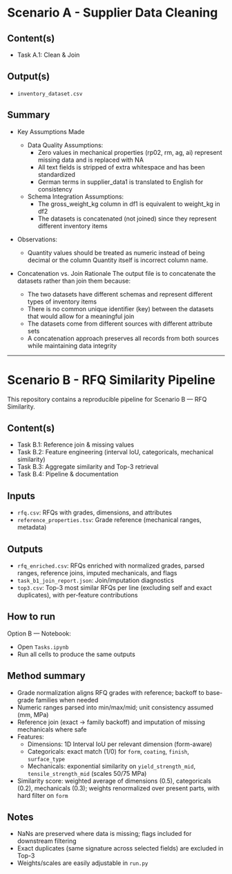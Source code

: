 #  Scenario A - Supplier Data Cleaning

## Content(s)
- Task A.1: Clean & Join

## Output(s)
- `inventory_dataset.csv`

## Summary
- Key Assumptions Made
  - Data Quality Assumptions:
    - Zero values in mechanical properties (rp02, rm, ag, ai) represent missing data and is replaced with NA
    - All text fields is stripped of extra whitespace and has been standardized
    - German terms in supplier_data1 is translated to English for consistency
  - Schema Integration Assumptions:
    - The gross_weight_kg column in df1 is equivalent to weight_kg in df2
    - The datasets is concatenated (not joined) since they represent different inventory items

- Observations:
  - Quantity values should be treated as numeric instead of being decimal or the column Quantity itself is incorrect column name.

- Concatenation vs. Join Rationale
The output file is to concatenate the datasets rather than join them because:
  - The two datasets have different schemas and represent different types of inventory items
  - There is no common unique identifier (key) between the datasets that would allow for a meaningful join
  - The datasets come from different sources with different attribute sets
  - A concatenation approach preserves all records from both sources while maintaining data integrity

--------------------------------

#  Scenario B - RFQ Similarity Pipeline

This repository contains a reproducible pipeline for Scenario B — RFQ Similarity.

## Content(s)
- Task B.1: Reference join & missing values
- Task B.2: Feature engineering (interval IoU, categoricals, mechanical similarity)
- Task B.3: Aggregate similarity and Top-3 retrieval
- Task B.4: Pipeline & documentation

## Inputs
- `rfq.csv`: RFQs with grades, dimensions, and attributes
- `reference_properties.tsv`: Grade reference (mechanical ranges, metadata)

## Outputs
- `rfq_enriched.csv`: RFQs enriched with normalized grades, parsed ranges, reference joins, imputed mechanicals, and flags
- `task_b1_join_report.json`: Join/imputation diagnostics
- `top3.csv`: Top-3 most similar RFQs per line (excluding self and exact duplicates), with per-feature contributions

## How to run

Option B — Notebook:
- Open `Tasks.ipynb`
- Run all cells to produce the same outputs

## Method summary
- Grade normalization aligns RFQ grades with reference; backoff to base-grade families when needed
- Numeric ranges parsed into min/max/mid; unit consistency assumed (mm, MPa)
- Reference join (exact → family backoff) and imputation of missing mechanicals where safe
- Features:
  - Dimensions: 1D Interval IoU per relevant dimension (form-aware)
  - Categoricals: exact match (1/0) for `form`, `coating`, `finish`, `surface_type`
  - Mechanicals: exponential similarity on `yield_strength_mid`, `tensile_strength_mid` (scales 50/75 MPa)
- Similarity score: weighted average of dimensions (0.5), categoricals (0.2), mechanicals (0.3); weights renormalized over present parts, with hard filter on `form`

## Notes
- NaNs are preserved where data is missing; flags included for downstream filtering
- Exact duplicates (same signature across selected fields) are excluded in Top-3
- Weights/scales are easily adjustable in `run.py`
